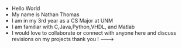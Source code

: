- Hello World
- My name is Nathan Thomas
- I am in my 3rd year as a CS Major at UNM
- I am familiar with C,Java,Python,VHDL, and Matlab
- I would love to collaborate or connect with anyone here and discuss revisions on my projects thank you !
--->
